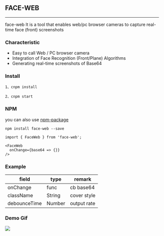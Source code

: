 ## FACE-WEB
---
face-web It is a tool that enables web/pc browser cameras to capture real-time face (front) screenshots

### Characteristic
- Easy to call Web / PC browser camera
- Integration of Face Recognition (Front/Plane) Algorithms
- Generating real-time screenshots of Base64


### Install

```
1、cnpm install
```

```
2、cnpm start
```

### NPM
you can also use [npm-package](https://www.npmjs.com/package/face-web)

```
npm install face-web --save
```

```
import { FaceWeb } from 'face-web';

<FaceWeb
  onChange={base64 => {}}
/>
```

### Example

|  field   | type  | remark |
|  ----  | ----  | ---- |
| onChange  | func | cb base64 |
| className  | String | cover style |
| debounceTime  | Number | output rate |

### Demo Gif

![](https://user-gold-cdn.xitu.io/2019/8/28/16cd63c979362b67?w=373&h=811&f=gif&s=4081843)
